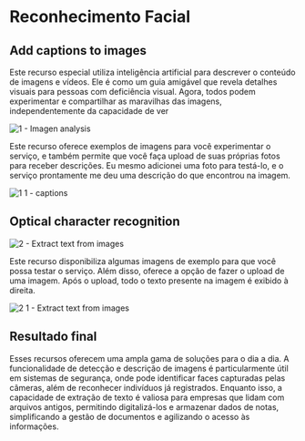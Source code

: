 # Reconhecimento Facial

## Add captions to images
Este recurso especial utiliza inteligência artificial para descrever o conteúdo de imagens e vídeos. Ele é como um guia amigável que revela detalhes visuais para pessoas com deficiência visual. Agora, todos podem experimentar e compartilhar as maravilhas das imagens, independentemente da capacidade de ver

![1 - Imagen analysis ](https://github.com/unly1/azure-vision/assets/92002986/b96663b8-371b-4f34-a960-5e4096755074)

Este recurso oferece exemplos de imagens para você experimentar o serviço, e também permite que você faça upload de suas próprias fotos para receber descrições. Eu mesmo adicionei uma foto para testá-lo, e o serviço prontamente me deu uma descrição do que encontrou na imagem.

![1 1 - captions](https://github.com/unly1/azure-vision/assets/92002986/a7cff50e-c23f-4ba3-929a-a5fe097c08ea)

## Optical character recognition

![2 - Extract text from images](https://github.com/unly1/azure-vision/assets/92002986/9e32a615-ea6f-4fed-be39-54a6d8c95d01)

Este recurso disponibiliza algumas imagens de exemplo para que você possa testar o serviço. Além disso, oferece a opção de fazer o upload de uma imagem. Após o upload, todo o texto presente na imagem é exibido à direita.

![2 1 - Extract text from images](https://github.com/unly1/azure-vision/assets/92002986/8e539fab-54da-4cd3-8b6a-1f491bdaabb7)

## Resultado final

Esses recursos oferecem uma ampla gama de soluções para o dia a dia. A funcionalidade de detecção e descrição de imagens é particularmente útil em sistemas de segurança, onde pode identificar faces capturadas pelas câmeras, além de reconhecer indivíduos já registrados. Enquanto isso, a capacidade de extração de texto é valiosa para empresas que lidam com arquivos antigos, permitindo digitalizá-los e armazenar dados de notas, simplificando a gestão de documentos e agilizando o acesso às informações.
